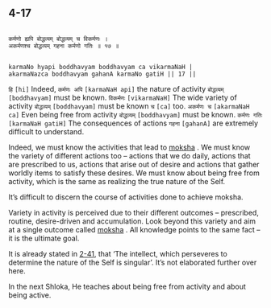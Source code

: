 ## 4-17


```shloka-sa

कर्मणो ह्यपि बोद्धव्यम् बोद्धव्यम् च विकर्मणः ।
अकर्मणश्च बोद्धव्यम् गहना कर्मणो गतिः ॥ १७ ॥

```
```shloka-sa-hk

karmaNo hyapi boddhavyam boddhavyam ca vikarmaNaH |
akarmaNazca boddhavyam gahanA karmaNo gatiH || 17 ||

```
`हि` `[hi]` Indeed, `कर्मणः अपि` `[karmaNaH api]` the nature of activity `बोद्धव्यम्` `[boddhavyam]` must be known. `विकर्मणः` `[vikarmaNaH]` The wide variety of activity `बोद्धव्यम्` `[boddhavyam]` must be known `च` `[ca]` too. `अकर्मणः च` `[akarmaNaH ca]` Even being free from activity `बोद्धव्यम्` `[boddhavyam]` must be known. `कर्मणः गतिः` `[karmaNaH gatiH]` The consequences of actions `गहना` `[gahanA]` are extremely difficult to understand.

Indeed, we must know the activities that lead to 
[moksha](Back-to-Basics.md#Moksha)
. We must know the variety of different actions too – actions that we do daily, actions that are prescribed to us, actions that arise out of desire and actions that gather worldly items to satisfy these desires. We must know about being free from activity, which is the same as realizing the true nature of the Self.

It’s difficult to discern the course of activities done to achieve moksha.

Variety in activity is perceived due to their different outcomes – prescribed, routine, desire-driven and accumulation. Look beyond this variety and aim at a single outcome called 
[moksha](Back-to-Basics.md#Moksha)
. All knowledge points to the same fact – it is the ultimate goal.

It is already stated in [2-41](2-41.md), that ‘The intellect, which perseveres to determine the nature of the Self is singular’. It’s not elaborated further over here.

In the next Shloka, He teaches about being free from activity and about being active.



